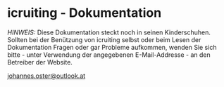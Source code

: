 # icruiting - Dokumentation

<i>HINWEIS:</i> Diese Dokumentation steckt noch in seinen Kinderschuhen. Sollten bei der Benützung von icruiting selbst oder beim Lesen der Dokumentation Fragen oder gar Probleme aufkommen, wenden Sie sich bitte - unter Verwendung der angegebenen E-Mail-Addresse - an den Betreiber der Website.

[johannes.oster@outlook.at](mailto:johannes.oster@outlook.at)
